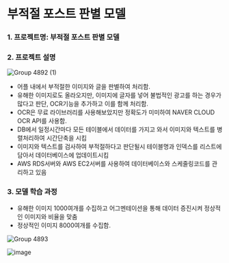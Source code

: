 #  부적절 포스트 판별 모델
### 1. 프로젝트명: 부적절 포스트 판별 모델
### 2. 프로젝트 설명

![Group 4892 (1)](https://user-images.githubusercontent.com/38881094/231360215-5b8281d0-7406-4333-b418-213b865b98a2.png)

- 어플 내에서 부적절한 이미지와 글을 판별하여 처리함.
- 유해한 이미지로도 올라오지만, 이미지에 글자를 넣어 불법적인 광고를 하는 경우가 많다고 판단, OCR기능을 추가하고 이를 함께 처리함.
- OCR은 무료 라이브러리를 사용해보았지만 정확도가 미미하여 NAVER CLOUD OCR API를 사용함.
- DB에서 일정시간마다 모든 테이블에서 데이터를 가지고 와서 이미지와 텍스트를 병렬처리하여 시간단축을 시킴
- 이미지와 텍스트를 검사하여 부적절하다고 판단될시 테이블명과 인덱스를 리스트에 담아서 데이터베이스에 업데이트시킴
- AWS RDS서버와 AWS EC2서버를 사용하여 데이터베이스와 스케줄링코드를 관리하고 있음

### 3. 모델 학습 과정
- 유해한 이미지 1000여개를 수집하고 어그멘테이션을 통해 데이터 증진시켜 정상적인 이미지와 비율을 맞춤
- 정상적인 이미지 8000여개를 수집함.

![Group 4893](https://user-images.githubusercontent.com/38881094/231361820-a6ab5f68-fa89-445d-b962-41ddaccf4911.png)

![image](https://user-images.githubusercontent.com/38881094/231362369-d01ce4dc-64c9-4209-9f96-25f6505c7014.png)

